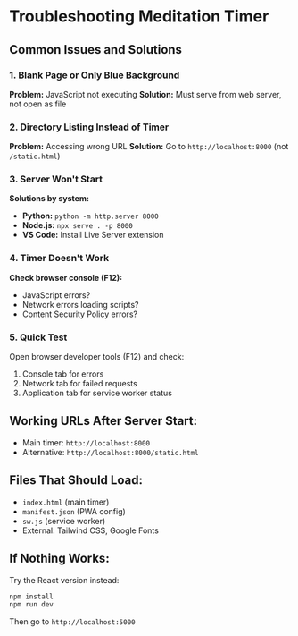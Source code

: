 # Troubleshooting Meditation Timer

## Common Issues and Solutions

### 1. Blank Page or Only Blue Background
**Problem:** JavaScript not executing
**Solution:** Must serve from web server, not open as file

### 2. Directory Listing Instead of Timer
**Problem:** Accessing wrong URL
**Solution:** Go to `http://localhost:8000` (not `/static.html`)

### 3. Server Won't Start
**Solutions by system:**
- **Python:** `python -m http.server 8000`
- **Node.js:** `npx serve . -p 8000`
- **VS Code:** Install Live Server extension

### 4. Timer Doesn't Work
**Check browser console (F12):**
- JavaScript errors?
- Network errors loading scripts?
- Content Security Policy errors?

### 5. Quick Test
Open browser developer tools (F12) and check:
1. Console tab for errors
2. Network tab for failed requests
3. Application tab for service worker status

## Working URLs After Server Start:
- Main timer: `http://localhost:8000`
- Alternative: `http://localhost:8000/static.html`

## Files That Should Load:
- `index.html` (main timer)
- `manifest.json` (PWA config)
- `sw.js` (service worker)
- External: Tailwind CSS, Google Fonts

## If Nothing Works:
Try the React version instead:
```bash
npm install
npm run dev
```
Then go to `http://localhost:5000`